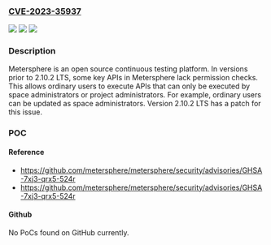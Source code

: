 ### [CVE-2023-35937](https://cve.mitre.org/cgi-bin/cvename.cgi?name=CVE-2023-35937)
![](https://img.shields.io/static/v1?label=Product&message=metersphere&color=blue)
![](https://img.shields.io/static/v1?label=Version&message=%3D%20%3C%202.10.2-LTS%20&color=brighgreen)
![](https://img.shields.io/static/v1?label=Vulnerability&message=CWE-862%3A%20Missing%20Authorization&color=brighgreen)

### Description

Metersphere is an open source continuous testing platform. In versions prior to 2.10.2 LTS, some key APIs in Metersphere lack permission checks. This allows ordinary users to execute APIs that can only be executed by space administrators or project administrators. For example, ordinary users can be updated as space administrators. Version 2.10.2 LTS has a patch for this issue.

### POC

#### Reference
- https://github.com/metersphere/metersphere/security/advisories/GHSA-7xj3-qrx5-524r
- https://github.com/metersphere/metersphere/security/advisories/GHSA-7xj3-qrx5-524r

#### Github
No PoCs found on GitHub currently.

